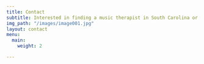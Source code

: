 ```yaml
---
title: Contact
subtitle: Interested in finding a music therapist in South Carolina or interested in becoming a member of MTASC? Contact us below and a member of the MTASC Board will contact you as soon as possible. Thank you! 
img_path: "/images/image001.jpg"
layout: contact
menu:
  main:
    weight: 2

---
```

